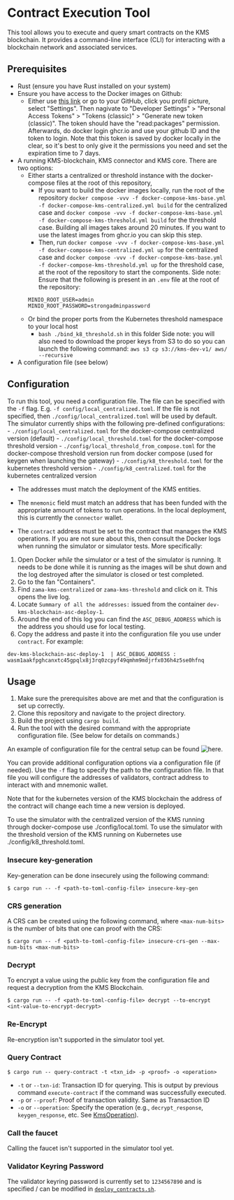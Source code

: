 # Contract Execution Tool

This tool allows you to execute and query smart contracts on the KMS blockchain.
It provides a command-line interface (CLI) for interacting with a blockchain network and associated services.

## Prerequisites

- Rust (ensure you have Rust installed on your system)
- Ensure you have access to the Docker images on Github:
  - Either use [this link](https://github.com/settings/tokens) or go to your GitHub, click you profil picture, select "Settings". Then nagivate to "Developer Settings" > "Personal Access Tokens" > "Tokens (classic)" > "Generate new token (classic)". The token should have the "read:packages" permission. Afterwards, do docker login ghcr.io and use your github ID and the token to login. Note that this token is saved by docker locally in the clear, so it's best to only give it the permissions you need and set the expiration time to 7 days.
- A running KMS-blockchain, KMS connector and KMS core. There are two options:
    - Either starts a centralized or threshold instance with the docker-compose files at the root of this repository,
        - If you want to build the docker images locally, run the root of the repository `docker compose -vvv -f docker-compose-kms-base.yml -f docker-compose-kms-centralized.yml build` for the centralized case and `docker compose -vvv -f docker-compose-kms-base.yml -f docker-compose-kms-threshold.yml build` for the threshold case. Building all images takes around 20 minutes. If you want to use the latest images from ghcr.io you can skip this step.
        - Then, run `docker compose -vvv -f docker-compose-kms-base.yml -f docker-compose-kms-centralized.yml up` for the centralized case and `docker compose -vvv -f docker-compose-kms-base.yml -f docker-compose-kms-threshold.yml up` for the threshold case, at the root of the repository to start the components.
        Side note: Ensure that the following is present in an `.env` file at the root of the repository:
        ```
        MINIO_ROOT_USER=admin
        MINIO_ROOT_PASSWORD=strongadminpassword
        ```
    - Or bind the proper ports from the Kubernetes threshold namespace to your local host
        - `bash ./bind_k8_threshold.sh` in this folder
        Side note: you will also need to download the proper keys from S3 to do so you can launch the following command: `aws s3 cp s3://kms-dev-v1/ aws/ --recursive`
- A configuration file (see below)

## Configuration

To run this tool, you need a configuration file.
The file can be specified with the `-f` flag. E.g. `-f config/local_centralized.toml`.
If the file is not specified, then `./config/local_centralized.toml` will be used by default.
The simulator currently ships with the following pre-defined configurations:
    - `./config/local_centralized.toml` for the docker-compose centralized version (default)
    - `./config/local_threshold.toml` for the docker-compose threshold version
    - `./config/local_threshold_from_compose.toml` for the docker-compose threshold version run from docker compose (used for keygen when launching the gateway)
    - `./config/k8_threshold.toml` for the kubernetes threshold version
    - `./config/k8_centralized.toml` for the kubernetes centralized version

- The addresses must match the deployment of the KMS entities.

- The `mnemonic` field must match an address that has been funded with the appropriate amount of tokens to run operations. In the local deployment, this is currently the `connector` wallet.

- The `contract` address must be set to the contract that manages the KMS operations.
If you are not sure about this, then consult the Docker logs when running the simulator or simulator tests. More specifically:
1. Open Docker _while_ the simulator or a test of the simulator is running. It needs to be done while it is running as the images will be shut down and the log destroyed after the simulator is closed or test completed.
2. Go to the fan "Containers".
3. Find `zama-kms-centralized` or `zama-kms-threshold` and click on it. This opens the live log.
4. Locate `Summary of all the addresses:` issued from the container `dev-kms-blockchain-asc-deploy-1`.
5. Around the end of this log you can find the `ASC_DEBUG_ADDRESS` which is the address you should use for local testing.
6. Copy the address and paste it into the configuration file you use under `contract`.
For example:

```
dev-kms-blockchain-asc-deploy-1  | ASC_DEBUG_ADDRESS : wasm1aakfpghcanxtc45gpqlx8j3rq0zcpyf49qmhm9mdjrfx036h4z5se0hfnq
```

## Usage

1. Make sure the prerequisites above are met and that the configuration is set up correctly.
2. Clone this repository and navigate to the project directory.
3. Build the project using `cargo build`.
4. Run the tool with the desired command with the appropriate configuration file. (See below for details on commands.)

An example of configuration file for the central setup can be found ![here](./config/local_centralized.toml).

You can provide additional configuration options via a configuration file (if needed).
Use the `-f` flag to specify the path to the configuration file.
In that file you will configure the addresses of validators, contract address to interact with and mnemonic wallet.

Note that for the kubernetes version of the KMS blockchain the address of the contract will change each time  a new version is deployed.

To use the simulator with the centralized version of the KMS running through docker-compose use ./config/local.toml.
To use the simulator with the threshold version of the KMS running on Kubernetes use ./config/k8_threshold.toml.

### Insecure key-generation

Key-generation can be done insecurely using the following command:

```{bash}
$ cargo run -- -f <path-to-toml-config-file> insecure-key-gen
```

### CRS generation

A CRS can be created using the following command, where `<max-num-bits>` is the number of bits that one can proof with the CRS:

```{bash}
$ cargo run -- -f <path-to-toml-config-file> insecure-crs-gen --max-num-bits <max-num-bits>
```

### Decrypt

To encrypt a value using the public key from the configuration file and request a decryption from the KMS Blockchain.

```{bash}
$ cargo run -- -f <path-to-toml-config-file> decrypt --to-encrypt <int-value-to-encrypt-decrypt>
```

### Re-Encrypt

Re-encryption isn't supported in the simulator tool yet.

### Query Contract
<!-- TODO: Update this one -->

```{bash}
$ cargo run -- query-contract -t <txn_id> -p <proof> -o <operation>
```

- `-t` or `--txn-id`: Transaction ID for querying. This is output by previous command `execute-contract` if the command was successfully executed.
- `-p` or `--proof`: Proof of transaction validity. Same as Transaction ID
- `-o` or `--operation`: Specify the operation (e.g., `decrypt_response`, `keygen_response`, etc. See [KmsOperation](../events/kms.rs)).

### Call the faucet

<!-- TODO: Add support -->
Calling the faucet isn't supported in the simulator tool yet.

### Validator Keyring Password
The validator keyring password is currently set to `1234567890` and is specified / can be modified in [`deploy_contracts.sh`](../scripts/deploy_contracts.sh).
